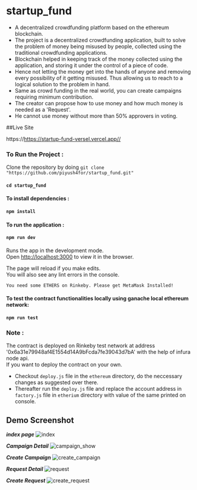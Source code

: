 # startup_fund
* A decentralized crowdfunding platform based on the ethereum blockchain. 
* The project is a decentralized crowdfunding application, built to solve the problem of money being misused by people, collected using the traditional crowdfunding applications.
* Blockchain helped in keeping track of the money collected using the application, and storing it under the control of a piece of code. 
* Hence not letting the money get into the hands of anyone and removing every possibility of it getting misused. Thus allowing us to reach to a logical solution to the problem in hand.
* Same as crowd funding in the real world, you can create campaigns requiring minimum contribution. 
* The creator can propose how to use money and how much money is needed as a 'Request'. 
* He cannot use money without more than 50% approvers in voting.

##Live Site

https://https://startup-fund-versel.vercel.app//

### To Run the Project :

Clone the repository by doing `git clone "https://github.com/piyush4for/startup_fund.git"`

#### `cd startup_fund`

#### To install dependencies :

#### `npm install`

#### To run the application :

#### `npm run dev`

Runs the app in the development mode.<br />
Open [http://localhost:3000](http://localhost:3000) to view it in the browser.

The page will reload if you make edits.<br />
You will also see any lint errors in the console.

`You need some ETHERS on Rinkeby. Please get MetaMask Installed!`

#### To test the contract functionalities locally using ganache local ethereum network:

#### `npm run test`

### Note :
The contract is deployed on Rinkeby test network at address '0x6a31e79948af4E1554d14A9bFcda7fe39043d7bA' with the help of infura node api.<br/> 
If you want to deploy the contract on your own. 
* Checkout `deploy.js` file in the `ethereum` directory, do the neccessary changes as suggested over there. 
* Thereafter run the `deploy.js` file and replace the account address in `factory.js` file in `etherium` directory with value of the same printed on console.

## Demo Screenshot

***index page***
![index](https://user-images.githubusercontent.com/67409557/132615574-4b0771c8-8290-4788-9caf-67e6bfb7a574.png)

***Campaign Detail***
![campaign_show](https://user-images.githubusercontent.com/67409557/130391447-811ddf4a-2fe3-468a-9605-c01944200a5a.png)

***Create Campaign***
![create_campaign](https://user-images.githubusercontent.com/67409557/130391567-231f68a5-22b6-41f7-8799-c11052bb63bf.png)

***Request Detail***
![request](https://user-images.githubusercontent.com/67409557/130391478-bb3f426b-aec9-413d-a1c3-4a757f94e914.png)

***Create Request***
![create_request](https://user-images.githubusercontent.com/67409557/130391526-c4d52c8a-fd99-45e4-a7e2-cad2d5742dae.png)


